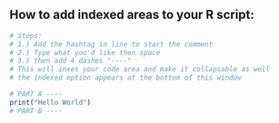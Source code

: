 

## How to add indexed areas to your R script:

```r
# Steps:
# 1.) Add the hashtag in line to start the comment
# 2.) Type what you'd like then space
# 3.) then add 4 dashes "----"
# This will inxes your code area and make it collapsable as well
# the indexed option appears at the bottom of this window 

# PART A ----
print("Hello World")
# PART B ----
```
